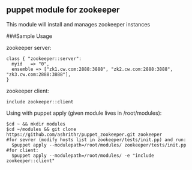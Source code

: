 puppet module for zookeeper
---------------------------

This module will install and manages zookeeper instances

###Sample Usage

zookeeper server:

```
class { "zookeeper::server":
  myid   => "0",
  ensemble => ["zk1.cw.com:2888:3888", "zk2.cw.com:2888:3888", "zk3.cw.com:2888:3888"],
}
```

zookeeper client:

```
include zookeeper::client
```

Using with puppet apply (given module lives in /root/modules):

```
$cd ~ && mkdir modules
$cd ~/modules && git clone https://github.com/ashrithr/puppet_zookeeper.git zookeeper
#for sevrer (modify hosts list in zookeeper/tests/init.pp) and run:
  $puppet apply --modulepath=/root/modules/ zookeeper/tests/init.pp
#for client:
  $puppet apply --modulepath=/root/modules/ -e "include zookeeper::client"
```